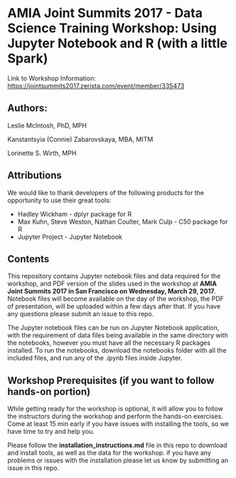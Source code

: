 # AMIA Joint Summits 2017 - Data Science Training Workshop: Using Jupyter Notebook and R (with a little Spark)

Link to Workshop Information: https://jointsummits2017.zerista.com/event/member/335473

## Authors: 
Leslie McIntosh, PhD, MPH

Kanstantsyia (Connie) Zabarovskaya, MBA, MITM

Lorinette S. Wirth, MPH

## Attributions

We would like to thank developers of the following products for the opportunity to use their great tools:

- Hadley Wickham - dplyr package for R
- Max Kuhn, Steve Weston, Nathan Coulter, Mark Culp - C50 package for R
- Jupyter Project - Jupyter Notebook

## Contents
This repository contains Jupyter notebook files and data required for the workshop, and PDF version of the slides used in the workshop at **AMIA Joint Summits 2017 in San Francisco on Wednesday, March 29, 2017**. Notebook files will become available on the day of the workshop, the PDF of presentation, will be uploaded within a few days after that. If you have any questions please submit an issue to this repo.

The Jupyter notebook files can be run on Jupyter Notebook application, with the requirement of data files being available in the same directory with the notebooks, however you must have all the necessary R packages installed. To run the notebooks, download the notebooks folder with all the included files, and run any of the .ipynb files inside Jupyter.

## Workshop Prerequisites (if you want to follow hands-on portion)

While getting ready for the workshop is optional, it will allow you to follow the instructors during the workshop and perform the hands-on exercises. Come at least 15 min early if you have issues with installing the tools, so we have time to try and help you. 

Please follow the **installation_instructions.md** file in this repo to download and install tools, as well as the data for the workshop. if you have any problems or issues with the installation please let us know by submitting an issue in this repo.

